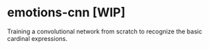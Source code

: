 # emotions-cnn [WIP]

Training a convolutional network from scratch to recognize the basic cardinal expressions.